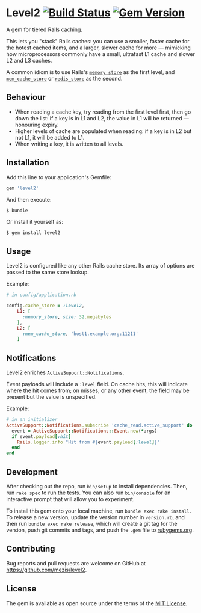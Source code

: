 # Level2 [![Build Status](https://travis-ci.org/mezis/level2.svg)](https://travis-ci.org/mezis/level2) [![Gem Version](https://badge.fury.io/rb/level2.svg)](https://badge.fury.io/rb/level2)

A gem for tiered Rails caching.

This lets you "stack" Rails caches: you can use a smaller, faster cache for the
hotest cached items, and a larger, slower cache for more — mimicking how
microprocessors commonly have a small, ultrafast L1 cache and slower L2 and L3
caches.

A common idiom is to use Rails's
[`memory_store`](http://guides.rubyonrails.org/caching_with_rails.html#activesupport-cache-memorystore)
as the first level, and
[`mem_cache_store`](http://guides.rubyonrails.org/caching_with_rails.html#activesupport-cache-memcachestore)
or
[`redis_store`](https://github.com/redis-store/redis-store/wiki/Frameworks-Configuration)
as the second.

## Behaviour

- When reading a cache key, try reading from the first level first, then go down
  the list: if a key is in L1 and L2, the value in L1 will be returned —
  honouring expiry.
- Higher levels of cache are populated when reading: if a key is in L2 but not
  L1, it will be added to L1.
- When writing a key, it is written to all levels.

## Installation

Add this line to your application's Gemfile:

```ruby
gem 'level2'
```

And then execute:

    $ bundle

Or install it yourself as:

    $ gem install level2

## Usage

Level2 is configured like any other Rails cache store. Its array of options are passed to
the same store lookup.

Example:

```ruby
# in config/application.rb

config.cache_store = :level2, 
    L1: [
      :memory_store, size: 32.megabytes
    ],
    L2: [
      :mem_cache_store, 'host1.example.org:11211'
    ]
```

## Notifications

Level2 enriches
[`ActiveSupport::Notifications`](http://edgeguides.rubyonrails.org/active_support_instrumentation.html#active-support).

Event payloads will include a `:level` field. On cache hits, this will indicate
where the hit comes from; on misses, or any other event, the field may be
present but the value is unspecified.

Example:

```ruby
# in an initializer
ActiveSupport::Notifications.subscribe 'cache_read.active_support' do |*args|
  event = ActiveSupport::Notifications::Event.new(*args)
  if event.payload[:hit]
    Rails.logger.info "Hit from #{event.payload[:level]}"
  end
end
```

## Development

After checking out the repo, run `bin/setup` to install dependencies. Then, run
`rake spec` to run the tests. You can also run `bin/console` for an interactive
prompt that will allow you to experiment.

To install this gem onto your local machine, run `bundle exec rake install`. To
release a new version, update the version number in `version.rb`, and then run
`bundle exec rake release`, which will create a git tag for the version, push
git commits and tags, and push the `.gem` file to
[rubygems.org](https://rubygems.org).

## Contributing

Bug reports and pull requests are welcome on GitHub at
https://github.com/mezis/level2.


## License

The gem is available as open source under the terms of the [MIT
License](http://opensource.org/licenses/MIT).

